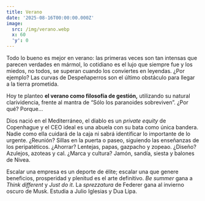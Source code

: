 ```yaml
---
title: Verano
date: '2025-08-16T00:00:00.000Z'
image:
  src: /img/verano.webp
  x: 60
  'y': 0
---
```

Todo lo bueno es mejor en verano: las primeras veces son tan intensas que
parecen verdades en mármol, lo cotidiano es el lujo que siempre fue y los
miedos, no todos, se superan cuando los conviertes en leyendas. ¿Por ejemplo?
Las curvas de Despeñaperros son el último obstáculo para llegar a la tierra
prometida.

Hoy te planteo **el verano como filosofía de gestión,** utilizando su natural
clarividencia, frente al mantra de “Sólo los paranoides sobreviven”. ¿Por qué?
Porque...

Dios nació en el Mediterráneo, el diablo es un _private equity_ de Copenhague y
el CEO ideal es una abuela con su bata como única bandera. Nadie como ella
cuidará de la caja ni sabrá identificar lo importante de lo urgente. ¿Reunión?
Sillas en la puerta o paseo, siguiendo las enseñanzas de los peripatéticos.
¿Ahorrar? Lentejas, papas, gazpacho y zopeao. ¿Diseño? Azulejos, azoteas y cal.
¿Marca y cultura? Jamón, sandía, siesta y balones de Nivea.

Escalar una empresa es un deporte de élite; escalar una que genere beneficios,
prosperidad y plenitud es el arte definitivo. _Be summer_ gana a _Think
different_ y _Just do it_. La _sprezzatura_ de Federer gana al invierno oscuro
de Musk. Estudia a Julio Iglesias y Dua Lipa.
